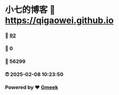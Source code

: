 # 小七的博客 :link: https://qigaowei.github.io 
### :page_facing_up: [92](https://qigaowei.github.io/tag.html) 
### :speech_balloon: 0 
### :hibiscus: 56299 
### :alarm_clock: 2025-02-08 10:23:50 
### Powered by :heart: [Gmeek](https://github.com/Meekdai/Gmeek)
